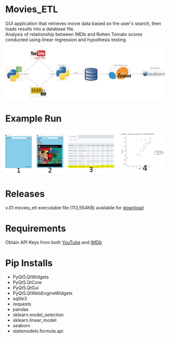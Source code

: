 # Movies_ETL
GUI application that retrieves movie data based on the user's search, then loads results into a database file. 
<br /> Analysis of relationship between IMDb and Rotten Tomato scores conducted using linear regression and hypothesis testing.


![Diagram](Images/block_diagram.jpg)


# Example Run
![Example_Run](Images/example_run.png)


# Releases
v.01 movies_etl executable file (113,554KB) available for [download](https://github.com/SarnSaetern15/Movies_ETL/releases/tag/v01) 


# Requirements
Obtain API Keys from both [YouTube](https://developers.google.com/youtube/) and [IMDb](https://developer.imdb.com/)

# Pip Installs
* PyQt5.QtWidgets
* PyQt5.QtCore
* PyQt5.QtGui
* PyQt5.QtWebEngineWidgets
* sqlite3
* requests
* pandas
* sklearn.model_selection
* sklearn.linear_model
* seaborn
* statsmodels.formula.api
